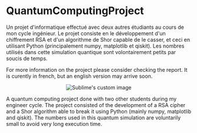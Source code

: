 # QuantumComputingProject

Un projet d'informatique effectué avec deux autres étudiants au cours de mon cycle ingénieur. Le projet consiste en le développement d'un chiffrement RSA et d'un algorithme de Shor capable de le casser, et ceci en utilisant Python (principalement numpy, matplotlib et qiskit). Les nombres utilisés dans cette simulation quantique sont volontairement petits par soucis de temps.

For more information on the project please consider checking the report. It is curently in french, but an english version may arrive soon.
 <p align="center">
  <img src="https://user-images.githubusercontent.com/36695417/194086709-3528fece-344d-4fe9-8c9e-75f52a4745b5.png" alt="Sublime's custom image"/>
</p>

A quantum computing project done with two other students during my engineer cycle. The project consisted of the development of a RSA cipher and a Shor algorithm able to break it using Python (mainly numpy, matplotlib and qiskit). The numbers used in this quantum simulation are voluntarily small to avoid very long execution time.
